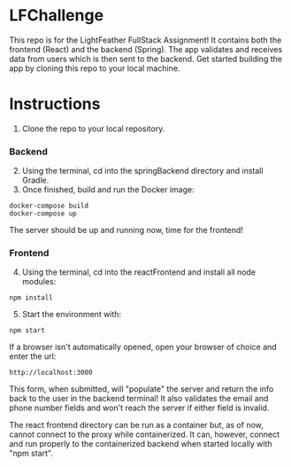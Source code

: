 # LFChallenge
This repo is for the LightFeather FullStack Assignment! It contains both the frontend (React) and the backend (Spring). The app validates and receives data from users which is then sent to the backend. Get started building the app by cloning this repo to your local machine.



# Instructions 
1. Clone the repo to your local repository.
### Backend
2. Using the terminal, cd into the springBackend directory and install Gradle.
3. Once finished, build and run the Docker image:
```
docker-compose build
docker-compose up
```
The server should be up and running now, time for the frontend!

### Frontend 
4. Using the terminal, cd into the reactFrontend and install all node modules:

```
npm install
```
5. Start the environment with: 
```
npm start
```
If a browser isn't automatically opened, open your browser of choice and enter the url:
```
http://localhost:3000
```

This form, when submitted, will "populate" the server and return the info back to the user in the backend terminal! It also validates the email and phone number fields and won't reach the server if either field is invalid.

The react frontend directory can be run as a container but, as of now, cannot connect to the proxy while containerized. It can, however, connect and run properly to the containerized backend when started locally with "npm start".




